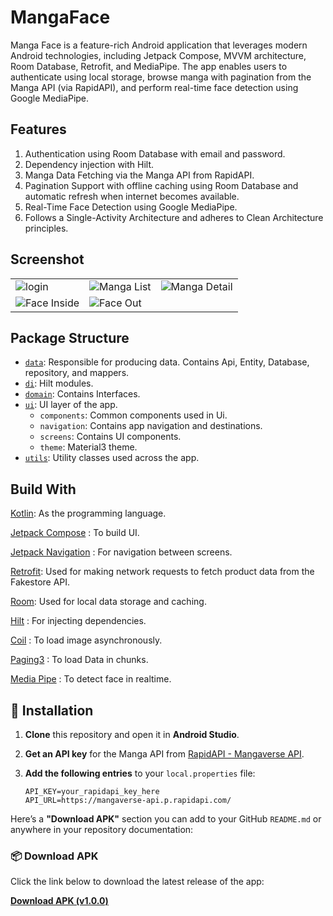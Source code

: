 # MangaFace

Manga Face is a feature-rich Android application that leverages modern Android technologies, including Jetpack Compose, MVVM architecture, Room Database, Retrofit, and MediaPipe. The app enables users to authenticate using local storage, browse manga with pagination from the Manga API (via RapidAPI), and perform real-time face detection using Google MediaPipe.

## Features
1. Authentication using Room Database with email and password.
2. Dependency injection with Hilt.
3. Manga Data Fetching via the Manga API from RapidAPI.
4. Pagination Support with offline caching using Room Database and automatic refresh when internet becomes available.
5. Real-Time Face Detection using Google MediaPipe.
6. Follows a Single-Activity Architecture and adheres to Clean Architecture principles.



## Screenshot


|                                                                                                                         |                                                                                                               |                                                                                                                |
|-------------------------------------------------------------------------------------------------------------------------|---------------------------------------------------------------------------------------------------------------|----------------------------------------------------------------------------------------------------------------|
| ![login](https://github.com/user-attachments/assets/990feead-648b-4cc4-84d2-fc9bdc7ff904)                               | ![Manga List](https://github.com/user-attachments/assets/1c4342d4-8ce0-4fec-b36c-df886be2a769)                | ![Manga Detail](https://github.com/user-attachments/assets/2ec78244-9cab-409d-9aef-8f13cbb205db)               |
| ![Face Inside](https://github.com/user-attachments/assets/3b44491b-cea7-4a2b-b1bd-7433fa4a0702)                         | ![Face Out](https://github.com/user-attachments/assets/98ea8243-99d6-49ec-9b54-4120fbd16c35)                  |                                                                                                                |




## Package Structure

* [`data`](app/src/main/java/com/example/shopkaro/data): Responsible for producing data. Contains Api, Entity, Database, repository, and mappers.
* [`di`](app/src/main/java/com/example/shopkaro/di): Hilt modules.
* [`domain`](app/src/main/java/com/example/shopkaro/di): Contains Interfaces.
* [`ui`](app/src/main/java/com/example/shopkaro/ui): UI layer of the app.
    * `components`: Common components used in Ui.
    * `navigation`: Contains app navigation and destinations.
    * `screens`: Contains UI components.
    * `theme`: Material3 theme.
* [`utils`](app/src/main/java/com/example/shopkaro/utils): Utility classes used across the app.


## Build With

[Kotlin](https://kotlinlang.org/):
As the programming language.

[Jetpack Compose](https://developer.android.com/jetpack/compose) :
To build UI.

[Jetpack Navigation](https://developer.android.com/jetpack/compose/navigation) :
For navigation between screens.

[Retrofit](https://square.github.io/retrofit/):
Used for making network requests to fetch product data from the Fakestore API.

[Room](https://developer.android.com/training/data-storage/room):
Used for local data storage and caching.

[Hilt](https://developer.android.com/training/dependency-injection/hilt-android) :
For injecting dependencies.

[Coil](https://coil-kt.github.io/coil/compose/) :
To load image asynchronously.

[Paging3](https://developer.android.com/topic/libraries/architecture/paging/v3-overview) :
To load Data in chunks.

[Media Pipe](https://ai.google.dev/edge/mediapipe/solutions/vision/face_detector) :
To detect face in realtime.


## 🔧 Installation

1. **Clone** this repository and open it in **Android Studio**.
2. **Get an API key** for the Manga API from [RapidAPI - Mangaverse API](https://rapidapi.com/sagararofie/api/mangaverse-api).
3. **Add the following entries** to your `local.properties` file:

   ```
   API_KEY=your_rapidapi_key_here
   API_URL=https://mangaverse-api.p.rapidapi.com/
   ```

Here’s a **"Download APK"** section you can add to your GitHub `README.md` or anywhere in your repository documentation:


### 📦 Download APK

Click the link below to download the latest release of the app:

[**Download APK (v1.0.0)**](https://github.com/devAchint/Manga-Face/releases/download/v1.0.0/app-release.apk)

